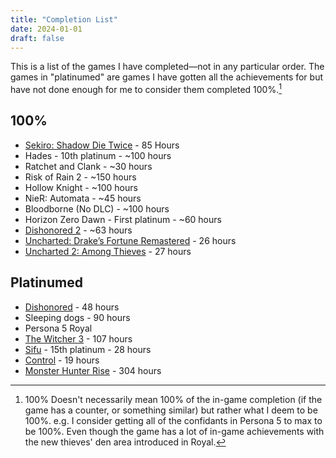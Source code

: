 ```yaml
---
title: "Completion List"
date: 2024-01-01
draft: false
---
```

This is a list of the games I have completed—not in any particular order. The games in "platinumed" are games I have gotten all the achievements for but have not done enough for me to consider them completed 100%.[^1]
## 100%
- [Sekiro: Shadow Die Twice](https://youtu.be/OXaeOXQwhtk) - 85 Hours
- Hades - 10th platinum - ~100 hours
- Ratchet and Clank - ~30 hours
- Risk of Rain 2 - ~150 hours
- Hollow Knight - ~100 hours
- NieR: Automata - ~45 hours
- Bloodborne (No DLC) - ~100 hours
- Horizon Zero Dawn - First platinum - ~60 hours
- [Dishonored 2](https://youtu.be/_3bs6to5pm4) - ~63 hours
- [Uncharted: Drake’s Fortune Remastered](https://youtu.be/wnW1rw-geFU) - 26 hours
- [Uncharted 2: Among Thieves](https://m.youtube.com/watch?v=XIChj3ESokk&pp=0gcJCY0JAYcqIYzv) - 27 hours
## Platinumed
- [Dishonored](https://youtu.be/BwJBtOMsYyI) - 48 hours
- Sleeping dogs - 90 hours
- Persona 5 Royal
- [The Witcher 3](https://youtu.be/fI7F0vM7USo) - 107 hours
- [Sifu](https://youtu.be/3iiG7TlDsVc) -  15th platinum - 28 hours
- [Control](https://youtu.be/-ZqxTEynWDY) - 19 hours
- [Monster Hunter Rise](https://youtu.be/mGco28OXnGE) - 304 hours

[^1]: 100% Doesn't necessarily mean 100% of the in-game completion (if the game has a counter, or something similar) but rather what I deem to be 100%. e.g. I consider getting all of the confidants in Persona 5 to max to be 100%. Even though the game has a lot of in-game achievements with the new thieves' den area introduced in Royal.
